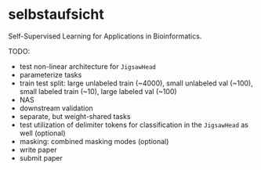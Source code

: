 # selbstaufsicht
Self-Supervised Learning for Applications in Bioinformatics.

TODO:
- test non-linear architecture for `JigsawHead`
- parameterize tasks
- train test split: large unlabeled train (~4000), small unlabeled val (~100), small labeled train (~10), large labeled val (~100)
- NAS
- downstream validation
- separate, but weight-shared tasks
- test utilization of delimiter tokens for classification in the `JigsawHead` as well (optional)
- masking: combined masking modes (optional)
- write paper
- submit paper
